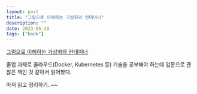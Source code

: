 ```yaml
---
layout: post
title: "그림으로 이해하는 가상화와 컨테이너"
description: ""
date: 2023-05-20
tags: ["book"]
---
```


<a href="http://www.yes24.com/Product/Goods/115457586">그림으로 이해하는 가상화와 컨테이너</a>

졸업 과제로 클라우드(Docker, Kubernetes 등) 기술을 공부해야 하는데 입문으로 괜찮은 책인 것 같아서 읽어봤다.

마저 읽고 정리하기..~~
